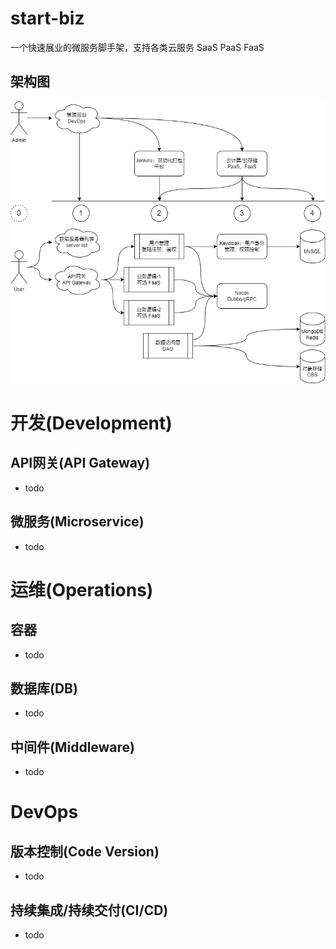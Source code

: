 # start-biz
一个快速展业的微服务脚手架，支持各类云服务 SaaS PaaS FaaS

## 架构图
![image](https://github.com/zxffffffff/start-biz/blob/master/doc/Architecture.drawio.png)


# 开发(Development)

## API网关(API Gateway)
- todo

## 微服务(Microservice)
- todo


# 运维(Operations)

## 容器
- todo

## 数据库(DB)
- todo

## 中间件(Middleware)
- todo


# DevOps

## 版本控制(Code Version)
- todo

## 持续集成/持续交付(CI/CD)
- todo

